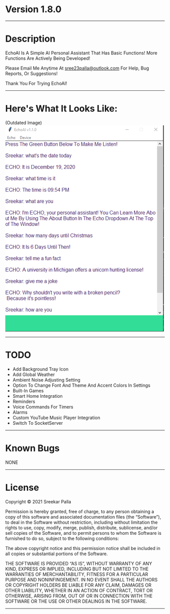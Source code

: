 # Version 1.8.0
***
# Description
EchoAI Is A Simple AI Personal Assistant That Has Basic Functions! More Functions Are Actively Being Developed!

Please Email Me Anytime At sree23palla@outlook.com For Help, Bug Reports, Or Suggestions!

Thank You For Trying EchoAI!
***
# Here's What It Looks Like:
(Outdated Image)
![img_1.png](img_1.png)
***
# TODO
* Add Background Tray Icon
* Add Global Weather
* Ambient Noise Adjusting Setting
* Option To Change Font And Theme And Accent Colors In Settings
* Built-In Games
* Smart Home Integration
* Reminders
* Voice Commands For Timers
* Alarms
* Custom YouTube Music Player Integration  
* Switch To SocketServer
***
# Known Bugs
NONE
***
# License
Copyright © 2021 Sreekar Palla

Permission is hereby granted, free of charge, to any person obtaining a copy of this software and associated
documentation files (the “Software”), to deal in the Software without restriction, including without limitation the
rights to use, copy, modify, merge, publish, distribute, sublicense, and/or sell copies of the Software, and to
permit persons to whom the Software is furnished to do so, subject to the following conditions:

The above copyright notice and this permission notice shall be included in all copies or substantial portions of the
Software.

THE SOFTWARE IS PROVIDED “AS IS”, WITHOUT WARRANTY OF ANY KIND, EXPRESS OR IMPLIED, INCLUDING BUT NOT LIMITED TO THE
WARRANTIES OF MERCHANTABILITY, FITNESS FOR A PARTICULAR PURPOSE AND NONINFINGEMENT. IN NO EVENT SHALL THE AUTHORS OR
COPYRIGHT HOLDERS BE LIABLE FOR ANY CLAIM, DAMAGES OR OTHER LIABILITY, WHETHER IN AN ACTION OF CONTRACT, TORT OR
OTHERWISE, ARISING FROM, OUT OF OR IN CONNECTION WITH THE SOFTWARE OR THE USE OR OTHER DEALINGS IN THE SOFTWARE.
***